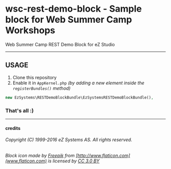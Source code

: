 # wsc-rest-demo-block - Sample block for Web Summer Camp Workshops
Web Summer Camp REST Demo Block for eZ Studio

---

## USAGE ##

1. Clone this repository
2. Enable it in `AppKernel.php` *(by adding a new element inside the `registerBundles()` method)*
```php
new EzSystems\RESTDemoBlockBundle\EzSystemsRESTDemoBlockBundle(),
```

### That's all :) ###

---

#### credits

###### Copyright (C) 1999-2016 eZ Systems AS. All rights reserved.
###### Block icon made by [Freepik](http://www.freepik.com) from [http://www.flaticon.com](www.flaticon.com) is licensed by [CC 3.0 BY](http://creativecommons.org/licenses/by/3.0/)
